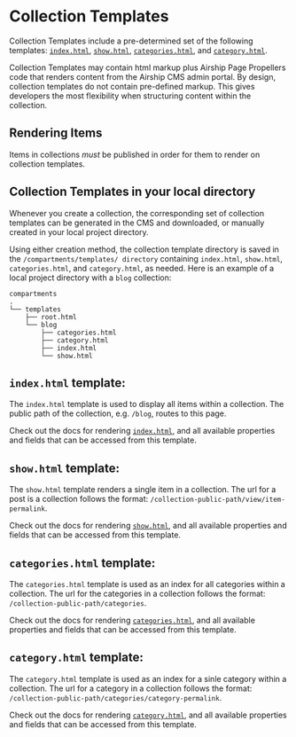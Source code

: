 # Collection Templates
Collection Templates include a pre-determined set of the following templates: [`index.html`](/documentation/view/collection-index-template), [`show.html`](/documentation/view/collection-show-template), [`categories.html`](/documentation/view/collection-categories-template), and [`category.html`](/documentation/view/collection-category-template). 

Collection Templates may contain html markup plus Airship Page Propellers code that renders content from the Airship CMS admin portal. By design, collection templates do not contain pre-defined markup. This gives developers the most flexibility when structuring content within the collection.

## Rendering Items
Items in collections *must* be published in order for them to render on collection templates.

## Collection Templates in your local directory
Whenever you create a collection, the corresponding set of collection templates can be generated in the CMS and downloaded, or manually created in your local project directory.

Using either creation method, the collection template directory is saved in the `/compartments/templates/ directory` containing `index.html`, `show.html`, `categories.html`, and `category.html`, as needed. Here is an example of a local project directory with a `blog` collection:
```
compartments
.
└── templates
    ├── root.html
    └── blog
        ├── categories.html
        ├── category.html
        ├── index.html
        └── show.html
```

## `index.html` template:
The `index.html` template is used to display all items within a collection.
The public path of the collection, e.g. `/blog`, routes to this page.

Check out the docs for rendering [`index.html`](/documentation/view/collection-index-template), and all available properties and fields that can be accessed from this template.

## `show.html` template:
The `show.html` template renders a single item in a collection.
The url for a post is a collection follows the format: `/collection-public-path/view/item-permalink`.

Check out the docs for rendering [`show.html`](/documentation/view/collection-show-template), and all available properties and fields that can be accessed from this template.


## `categories.html` template:
The `categories.html` template is used as an index for all categories within a collection.
The url for the categories in a collection follows the format: `/collection-public-path/categories`.

Check out the docs for rendering [`categories.html`](/documentation/view/collection-categories-template), and all available properties and fields that can be accessed from this template.

## `category.html` template:
The `category.html` template is used as an index for a sinle category within a collection.
The url for a category in a collection follows the format: `/collection-public-path/categories/category-permalink`.

Check out the docs for rendering [`category.html`](/documentation/view/collection-category-template), and all available properties and fields that can be accessed from this template.
